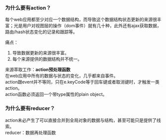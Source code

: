 ### 为什么要有action？
每个web应用都至少对应一个数据结构，而导致这个数据结构状态更新的来源很丰富；光是用户对视图层的操作（dom事件）就有几十种，此外还有ajax获取数据，路由/hash状态变化的记录和跟踪等。   

痛点：   
1. 导致数据更新的来源很丰富。
2. 每个来源提供的数据结构并不统一。   

来源萃取工作：**action预处理函数**   
在web应用中所有的数据与状态的变化，几乎都来自事件。   
action跟event并不等同，只在e.keyCode等于回车键或者取消键时，才触发一类action。   
action函数必须返回一个带type属性的plain object。

### 为什么要有reducer？
action未必产生了可以直接合并到全局对象的数据与结构，甚至可能只是提供了线索。   
reducer：数据再处理函数   

